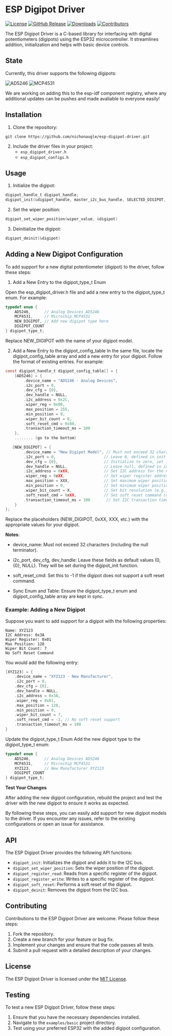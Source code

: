 # ESP Digipot Driver
[![License](https://img.shields.io/badge/License-MIT-blue.svg)](https://opensource.org/licenses/MIT)
[![GitHub Release](https://img.shields.io/github/v/release/nichonaugle/esp-digipot-driver)](https://github.com/nichonaugle/esp-digipot-driver/releases)
[![Downloads](https://img.shields.io/github/downloads/nichonaugle/esp-digipot-driver/total)](https://github.com/nichonaugle/esp-digipot-driver/releases)
[![Contributors](https://img.shields.io/github/contributors/nichonaugle/esp-digipot-driver)](https://github.com/nichonaugle/esp-digipot-driver/graphs/contributors)

The ESP Digipot Driver is a C-based library for interfacing with digital potentiometers (digipots) using the ESP32 microcontroller. It streamlines addition, initialization and helps with basic device controls. 

## State
Currently, this driver supports the following digipots:

![AD5246](https://img.shields.io/badge/Analog_Devices-AD5246-green)
![MCP4531](https://img.shields.io/badge/Microchip-MCP4531-green)

We are working on adding this to the esp-idf component registry, where any additional updates can be pushes and made avaliable to everyone easily!

## Installation

1. Clone the repository:
```
git clone https://github.com/nichonaugle/esp-digipot-driver.git
```
2. Include the driver files in your project:
   - `esp_digipot_driver.h`
   - `esp_digipot_configs.h`

## Usage

1. Initialize the digipot:
```c
digipot_handle_t digipot_handle;
digipot_init(&digipot_handle, master_i2c_bus_handle, SELECTED_DIGIPOT, DESIRED_OPERATION_FREQUENCY)
```

2. Set the wiper position:
```c
digipot_set_wiper_position(wiper_value, &digipot)
```

3. Deinitialize the digipot:
```c
digipot_deinit(&digipot)
```

## Adding a New Digipot Configuration
To add support for a new digital potentiometer (digipot) to the driver, follow these steps:

1. Add a New Entry to the digipot_type_t Enum

Open the esp_digipot_driver.h file and add a new entry to the digipot_type_t enum. For example:

```c
typedef enum {
    AD5246,      // Analog Devices AD5246
    MCP4531,     // Microchip MCP4531
    NEW_DIGIPOT, // Add new digipot type here
    DIGIPOT_COUNT
} digipot_type_t;
```

Replace NEW_DIGIPOT with the name of your digipot model.

2. Add a New Entry to the digipot_config_table
In the same file, locate the digipot_config_table array and add a new entry for your digipot. Follow the format of existing entries. For example:

```c
const digipot_handle_t digipot_config_table[] = {
    [AD5246] = {
        .device_name = "AD5246 - Analog Devices",
        .i2c_port = 0,
        .dev_cfg = {0},
        .dev_handle = NULL,
        .i2c_address = 0x2C,
        .wiper_reg = 0x00,
        .max_position = 255,
        .min_position = 0,
        .wiper_bit_count = 8,
        .soft_reset_cmd = 0x80,
        .transaction_timeout_ms = 100
    },
    ........ (go to the bottom)

   [NEW_DIGIPOT] = {
        .device_name = "New Digipot Model", // Must not exceed 32 characters
        .i2c_port = 0,                     // Leave 0, defined in init function
        .dev_cfg = {0},                    // Initialize to zero, set in init function
        .dev_handle = NULL,                // Leave null, defined in init function
        .i2c_address = 0xXX,               // Set I2C address for the new digipot
        .wiper_reg = 0xXX,                 // Set wiper register address
        .max_position = XXX,               // Set maximum wiper position (inclusive)
        .min_position = 0,                 // Set minimum wiper position (inclusive)
        .wiper_bit_count = X,              // Set bit resolution (e.g., 7 or 8 bits)
        .soft_reset_cmd = 0xXX,            // Set soft reset command (or -1 if unsupported)
        .transaction_timeout_ms = 100       // Set I2C transaction timeout in milliseconds
    }
};
```
Replace the placeholders (NEW_DIGIPOT, 0xXX, XXX, etc.) with the appropriate values for your digipot.

**Notes**:

- device_name: Must not exceed 32 characters (including the null terminator).

- i2c_port, dev_cfg, dev_handle: Leave these fields as default values (0, {0}, NULL). They will be set during the digipot_init function.

- soft_reset_cmd: Set this to -1 if the digipot does not support a soft reset command.

- Sync Enum and Table: Ensure the digipot_type_t enum and digipot_config_table array are kept in sync.

### Example: Adding a New Digipot
Suppose you want to add support for a digipot with the following properties:

```
Name: XYZ123
I2C Address: 0x3A
Wiper Register: 0x01
Max Position: 128
Wiper Bit Count: 7
No Soft Reset Command
```
You would add the following entry:

```c
[XYZ123] = {
    .device_name = "XYZ123 - New Manufacturer",
    .i2c_port = 0,
    .dev_cfg = {0},
    .dev_handle = NULL,
    .i2c_address = 0x3A,
    .wiper_reg = 0x01,
    .max_position = 128,
    .min_position = 0,
    .wiper_bit_count = 7,
    .soft_reset_cmd = -1, // No soft reset support
    .transaction_timeout_ms = 100
}
```
Update the digipot_type_t Enum
Add the new digipot type to the digipot_type_t enum:

```c
typedef enum {
    AD5246,      // Analog Devices AD5246
    MCP4531,     // Microchip MCP4531
    XYZ123,      // New Manufacturer XYZ123
    DIGIPOT_COUNT
} digipot_type_t;
```

**Test Your Changes**

After adding the new digipot configuration, rebuild the project and test the driver with the new digipot to ensure it works as expected.

By following these steps, you can easily add support for new digipot models to the driver. If you encounter any issues, refer to the existing configurations or open an issue for assistance.


## API

The ESP Digipot Driver provides the following API functions:

- `digipot_init`: Initializes the digipot and adds it to the I2C bus.
- `digipot_set_wiper_position`: Sets the wiper position of the digipot.
- `digipot_register_read`: Reads from a specific register of the digipot.
- `digipot_register_write`: Writes to a specific register of the digipot.
- `digipot_soft_reset`: Performs a soft reset of the digipot.
- `digipot_deinit`: Removes the digipot from the I2C bus.

## Contributing

Contributions to the ESP Digipot Driver are welcome. Please follow these steps:

1. Fork the repository.
2. Create a new branch for your feature or bug fix.
3. Implement your changes and ensure that the code passes all tests.
4. Submit a pull request with a detailed description of your changes.

## License

The ESP Digipot Driver is licensed under the [MIT License](LICENSE).

## Testing

To test a new ESP Digipot Driver, follow these steps:

1. Ensure that you have the necessary dependencies installed.
2. Navigate to the `examples/basic` project directory.
3. Test using your preferred ESP32 with the added digipot configuration.
